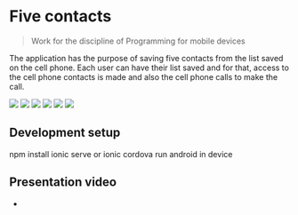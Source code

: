 # Five contacts
> Work for the discipline of Programming for mobile devices

The application has the purpose of saving five contacts from the list saved on the cell phone. Each user can have their list saved and for that, access to the cell phone contacts is made and also the cell phone calls to make the call.

![](1.jpg)
![](2.jpg)
![](3.jpg)
![](4.jpg)
![](5.jpg)
![](6.jpg)


## Development setup

npm install
ionic serve or ionic cordova run android in device 

## Presentation video

* 

